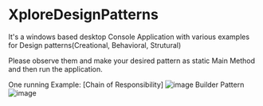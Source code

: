 # XploreDesignPatterns
It's a windows based desktop Console Application with various examples for Design patterns(Creational, Behavioral, Strutural)

Please observe them and make your desired pattern as static Main Method and then run the application. 

One running Example:  [Chain of Responsibility]
![image](https://github.com/Rupesh253/XploreDesignPatterns/assets/18684949/297f0d1d-916b-4995-b489-b9db1ac00394)
Builder Pattern  
![image](https://github.com/Rupesh253/XploreDesignPatterns/assets/18684949/861050e9-fa98-4fb0-b1b2-b1b7ca2719dd)



